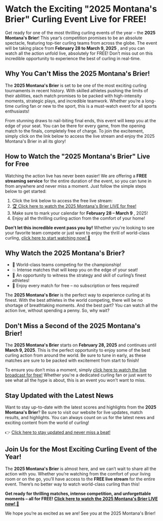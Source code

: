 # Watch the Exciting "2025 Montana's Brier" Curling Event Live for FREE!

Get ready for one of the most thrilling curling events of the year – the **2025 Montana's Brier**! This year’s competition promises to be an absolute spectacle, featuring top-tier curling teams from across the globe. The event will be taking place from **February 28 to March 9, 2025** , and you can watch all the action unfold live, absolutely for FREE! Don’t miss out on this incredible opportunity to experience the best of curling in real-time.

## Why You Can't Miss the 2025 Montana's Brier!

The **2025 Montana's Brier** is set to be one of the most exciting curling tournaments in recent history. With skilled athletes pushing the limits of their abilities, each match promises to be packed with high-intensity moments, strategic plays, and incredible teamwork. Whether you’re a long-time curling fan or new to the sport, this is a must-watch event for all sports enthusiasts!

From stunning draws to nail-biting final ends, this event will keep you at the edge of your seat. You can be there for every game, from the opening match to the finals, completely free of charge. To join the excitement, simply click on the link below to access the live stream and enjoy the 2025 Montana's Brier in all its glory!

## How to Watch the "2025 Montana's Brier" Live for Free

Watching the action live has never been easier! We are offering a **FREE streaming service** for the entire duration of the event, so you can tune in from anywhere and never miss a moment. Just follow the simple steps below to get started:

1. Click the link below to access the free live stream:
2. [🏆 Click here to watch the 2025 Montana's Brier LIVE for free!](https://tinyurl.com/livestreamfreeo?st=2025montanasbrier&si=gh)
3. Make sure to mark your calendar for **February 28 – March 9** , 2025!
4. Enjoy all the thrilling curling action from the comfort of your home!

**Don't let this incredible event pass you by!** Whether you're looking to see your favorite team compete or just want to enjoy the thrill of world-class curling, [click here to start watching now! 🎥](https://tinyurl.com/livestreamfreeo?st=2025montanasbrier&si=gh)

## Why Watch the 2025 Montana's Brier?

- 🏅 World-class teams competing for the championship!
- 💥 Intense matches that will keep you on the edge of your seat!
- 🥌 An opportunity to witness the strategy and skill of curling’s finest athletes!
- 🎉 Enjoy every match for free – no subscription or fees required!

The **2025 Montana's Brier** is the perfect way to experience curling at its finest. With the best athletes in the world competing, there will be no shortage of breathtaking moments. And the best part? You can watch all the action live, without spending a penny. So, why wait?

## Don't Miss a Second of the 2025 Montana's Brier!

The **2025 Montana's Brier** starts on **February 28, 2025** and continues until **March 9, 2025**. This is the perfect opportunity to enjoy some of the best curling action from around the world. Be sure to tune in early, as these matches are sure to be packed with excitement from start to finish!

To ensure you don’t miss a moment, simply [click here to watch the live broadcast for free!](https://tinyurl.com/livestreamfreeo?st=2025montanasbrier&si=gh) Whether you're a dedicated curling fan or just want to see what all the hype is about, this is an event you won't want to miss.

## Stay Updated with the Latest News

Want to stay up-to-date with the latest scores and highlights from the **2025 Montana's Brier**? Be sure to visit our website for live updates, match results, and highlights. You can always count on us for the latest news and exciting content from the world of curling!

👉 [Click here to stay updated and never miss a beat!](https://tinyurl.com/livestreamfreeo?st=2025montanasbrier&si=gh)

## Join Us for the Most Exciting Curling Event of the Year!

The **2025 Montana's Brier** is almost here, and we can’t wait to share all the action with you. Whether you’re watching from the comfort of your living room or on the go, you’ll have access to the **FREE live stream** for the entire event. There’s no better way to watch world-class curling than this!

**Get ready for thrilling matches, intense competition, and unforgettable moments – all for FREE! [Click here to watch the 2025 Montana's Brier LIVE now! 🏅](https://tinyurl.com/livestreamfreeo?st=2025montanasbrier&si=gh)**

We hope you’re as excited as we are! See you at the 2025 Montana's Brier!
